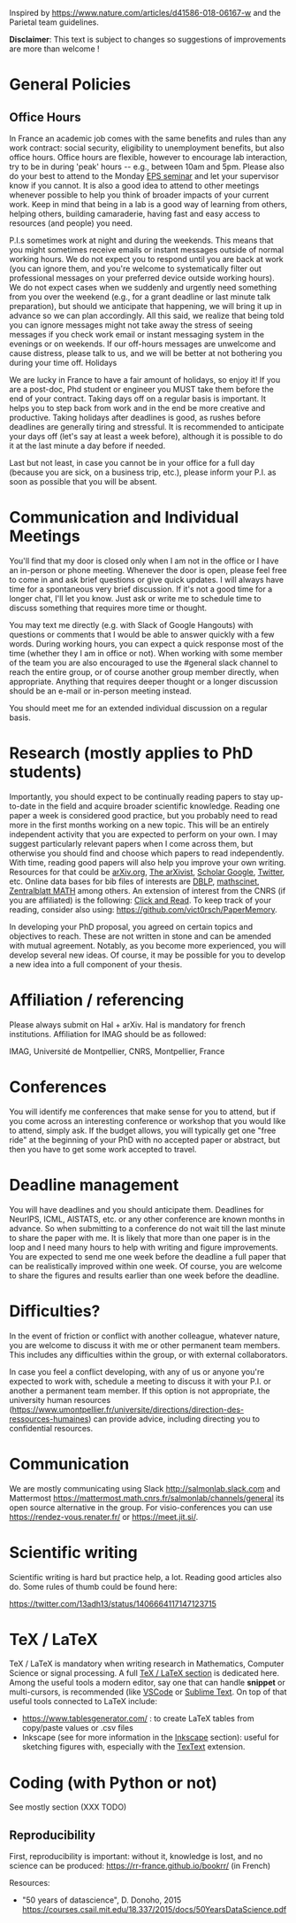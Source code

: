 Inspired by https://www.nature.com/articles/d41586-018-06167-w and the Parietal team guidelines.

**Disclaimer**:
This text is subject to changes so suggestions of improvements are more than welcome !


# General Policies

## Office Hours

In France an academic job comes with the same benefits and rules than any work contract: social security, eligibility to unemployment benefits, but also office hours. Office hours are flexible, however to encourage lab interaction, try to be in during 'peak' hours -- e.g., between 10am and 5pm. Please also do your best to attend to the Monday [EPS seminar](https://imag.edu.umontpellier.fr/seminaires/seminaires-eps/) and let your supervisor know if you cannot. It is also a good idea to attend to other meetings whenever possible to help you think of broader impacts of your current work. Keep in mind that being in a lab is a good way of learning from others, helping others, building camaraderie, having fast and easy access to resources (and people) you need.

P.I.s sometimes work at night and during the weekends. This means that you might sometimes receive emails or instant messages outside of normal working hours. We do not expect you to respond until you are back at work (you can ignore them, and you're welcome to systematically filter out professional messages on your preferred device outside working hours). We do not expect cases when we suddenly and urgently need something from you over the weekend (e.g., for a grant deadline or last minute talk preparation), but should we anticipate that happening, we will bring it up in advance so we can plan accordingly. All this said, we realize that being told you can ignore messages might not take away the stress of seeing messages if you check work email or instant messaging system in the evenings or on weekends. If our off-hours messages are unwelcome and cause distress, please talk to us, and we will be better at not bothering you during your time off.
Holidays

We are lucky in France to have a fair amount of holidays, so enjoy it! If you are a post-doc, Phd student or engineer you MUST take them before the end of your contract. Taking days off on a regular basis is important. It helps you to step back from work and in the end be more creative and productive. Taking holidays after deadlines is good, as rushes before deadlines are generally tiring and stressful. It is recommended to anticipate your days off (let's say at least a week before), although it is possible to do it at the last minute a day before if needed.

Last but not least, in case you cannot be in your office for a full day (because you are sick, on a business trip, etc.), please inform your P.I. as soon as possible that you will be absent.

# Communication and Individual Meetings

You'll find that my door is closed only when I am not in the office or I have an in-person or phone meeting. Whenever the door is open, please feel free to come in and ask brief questions or give quick updates. I will always have time for a spontaneous very brief discussion. If it's not a good time for a longer chat, I'll let you know. Just ask or write me to schedule time to discuss something that requires more time or thought.

You may text me directly (e.g. with Slack of Google Hangouts) with questions or comments that I would be able to answer quickly with a few words. During working hours, you can expect a quick response most of the time (whether they I am in office or not). When working with some member of the team you are also encouraged to use the #general slack channel to reach the entire group, or of course another group member directly, when appropriate. Anything that requires deeper thought or a longer discussion should be an e-mail or in-person meeting instead.

You should meet me for an extended individual discussion on a regular basis.

# Research (mostly applies to PhD students)

Importantly, you should expect to be continually reading papers to stay up-to-date in the field and acquire broader scientific knowledge. Reading one paper a week is considered good practice, but you probably need to read more in the first months working on a new topic. This will be an entirely independent activity that you are expected to perform on your own. I may suggest particularly relevant papers when I come across them, but otherwise you should find and choose which papers to read independently. With time, reading good papers will also help you improve your own writing.
Resources for that could be [arXiv.org](https://arxiv.org/), [The arXivist](http://arxivist.com/), [Scholar Google](https://scholar.google.fr/), [Twitter](https://twitter.com), etc.
Online data bases for bib files of interests are [DBLP](https://dblp.uni-trier.de/), [mathscinet](https://mathscinet.ams.org/mathscinet/index.html), [Zentralblatt MATH](https://zbmath.org/) among others.
An extension of interest from the CNRS (if you are affiliated) is the following: [Click and Read](https://bib.cnrs.fr/click-read-2/).
To keep track of your reading, consider also using: https://github.com/vict0rsch/PaperMemory.


In developing your PhD proposal, you agreed on certain topics and objectives to reach. These are not written in stone and can be amended with mutual agreement. Notably, as you become more experienced, you will develop several new ideas. Of course, it may be possible for you to develop a new idea into a full component of your thesis.

# Affiliation / referencing
Please always submit on Hal + arXiv. Hal is mandatory for french institutions.
Affiliation for IMAG should be as followed:

IMAG, Université de Montpellier, CNRS, Montpellier, France

# Conferences

You will identify me conferences that make sense for you to attend, but if you come across an interesting conference or workshop that you would like to attend, simply ask. If the budget allows, you will typically get one "free ride" at the beginning of your PhD with no accepted paper or abstract, but then you have to get some work accepted to travel.

# Deadline management

You will have deadlines and you should anticipate them. Deadlines for NeurIPS, ICML, AISTATS, etc. or any other conference are known months in advance. So when submitting to a conference do not wait till the last minute to share the paper with me. It is likely that more than one paper is in the loop and I need many hours to help with writing and figure improvements. You are expected to send me one week before the deadline a full paper that can be realistically improved within one week. Of course, you are welcome to share the figures and results earlier than one week before the deadline.

# Difficulties?

In the event of friction or conflict with another colleague, whatever nature, you are welcome to discuss it with me or other permanent team members. This includes any difficulties within the group, or with external collaborators.

In case you feel a conflict developing, with any of us or anyone you're expected to work with, schedule a meeting to discuss it with your P.I. or another a permanent team member. If this option is not appropriate, the university human resources (https://www.umontpellier.fr/universite/directions/direction-des-ressources-humaines) can provide advice, including directing you to confidential resources.

# Communication

We are mostly communicating using Slack http://salmonlab.slack.com and Mattermost https://mattermost.math.cnrs.fr/salmonlab/channels/general its open source alternative in the group.
For visio-conferences you can use https://rendez-vous.renater.fr/ or https://meet.jit.si/.


# Scientific writing

Scientific writing is hard but practice help, a lot.
Reading good articles also do.
Some rules of thumb could be found here:

https://twitter.com/13adh13/status/1406664117147123715

# TeX / LaTeX

TeX / LaTeX is mandatory when writing research in Mathematics, Computer Science or signal processing. A full [TeX / LaTeX section](../tex/README.md) is dedicated here.
Among the useful tools a modern editor, say one that can handle **snippet** or multi-cursors, is recommended (like [VSCode](https://code.visualstudio.com/) or [Sublime Text](https://www.sublimetext.com/).
On top of that useful tools connected to LaTeX include:

- https://www.tablesgenerator.com/ : to create LaTeX tables from copy/paste values or .csv files
- Inkscape (see for more information in the [Inkscape](../inkscape/README.md) section): useful for sketching figures with, especially with the [TexText](https://inkscape.org/~jcwinkler/%E2%98%85textext) extension.


# Coding (with Python or not)

See mostly section (XXX TODO)

## Reproducibility
First, reproducibility is important: without it, knowledge is lost, and no science can be produced: <https://rr-france.github.io/bookrr/> (in French)

Resources:
- "50 years of datascience", D. Donoho, 2015 <https://courses.csail.mit.edu/18.337/2015/docs/50YearsDataScience.pdf>

